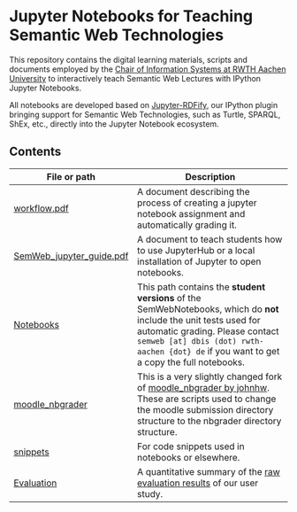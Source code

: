 # Jupyter Notebooks for Teaching Semantic Web Technologies

This repository contains the digital learning materials, scripts and documents employed by the [Chair of Information Systems at RWTH Aachen University](http://dbis.rwth-aachen.de/) to interactively teach Semantic Web Lectures with IPython Jupyter Notebooks.

All notebooks are developed based on [Jupyter-RDFify](https://github.com/SemWebNotebooks/Jupyter-RDFify), our IPython plugin bringing support for Semantic Web Technologies, such as Turtle, SPARQL, ShEx, etc., directly into the Jupyter Notebook ecosystem.

## Contents

File or path | Description
--- | ---
[workflow.pdf](Docs/Workflow/workflow.pdf) | A document describing the process of creating a jupyter notebook assignment and automatically grading it.
[SemWeb_jupyter_guide.pdf](Docs/SemWeb_jupyter_guide/SemWeb_jupyter_guide.pdf) | A document to teach students how to use JupyterHub or a local installation of Jupyter to open notebooks.
[Notebooks](Notebooks/) | This path contains the **student versions** of the SemWebNotebooks, which do **not** include the unit tests used for automatic grading. Please contact `semweb [at] dbis (dot) rwth-aachen {dot} de` if you want to get a copy  the full notebooks.
[moodle_nbgrader](Scripts/moodle_nbgrader) | This is a very slightly changed fork of [moodle_nbgrader by johnhw](https://github.com/johnhw/moodle_nbgrader). These are scripts used to change the moodle submission directory structure to the nbgrader directory structure.
[snippets](Scripts/snippets) | For code snippets used in notebooks or elsewhere.
[Evaluation](Evaluation.ipynb) | A quantitative summary of the [raw evaluation results](Eval_semweb_tool.xlsx) of our user study.